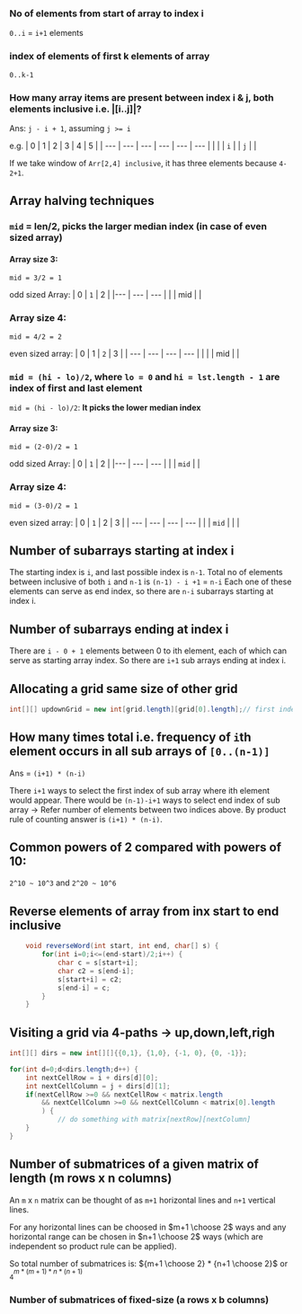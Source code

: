 
### No of elements from start of array to index i

`0..i` = `i+1` elements

### index of elements of first k elements of array

`0..k-1`

### How many array items are present between index i & j, both elements inclusive i.e. |[i..j]|?

Ans: `j - i + 1`, assuming `j >= i`

e.g.
| 0 | 1 | 2 | 3 | 4 | 5 |
| --- | --- | --- | --- | --- | --- |
|     |     | `i` |     | `j` |     |

If we take window of `Arr[2,4] inclusive`,
it has three elements because `4-2+1`.

## Array halving techniques

### `mid` = len/2, picks the larger median index (in case of even sized array)

#### Array size 3:
`mid = 3/2 = 1`

odd sized Array:
| 0 | `1` | 2 |
|--- | --- | --- |
| | mid | |

### Array size 4:
`mid = 4/2 = 2`

even sized array:
| 0 | 1 | `2` | 3 |
| --- | --- | --- | --- |
| | | mid | |

### `mid = (hi - lo)/2`, where `lo = 0` and `hi = lst.length - 1` are index of first and last element

`mid = (hi - lo)/2`: **It picks the lower median index** 

#### Array size 3:
`mid = (2-0)/2 = 1`

odd sized Array:
| 0 | `1` | 2 |
|--- | --- | --- |
| | `mid` | |

### Array size 4:
`mid = (3-0)/2 = 1`

even sized array:
| 0 | `1` | 2 | 3 |
| --- | --- | --- | --- |
| | `mid` | | |

## Number of subarrays starting at index i

The starting index is `i`, and last possible index is `n-1`.
Total no of elements between inclusive of both `i` and `n-1` is `(n-1) - i +1` = `n-i`
Each one of these elements can serve as end index, so there are `n-i` subarrays starting at index i.

## Number of subarrays ending at index i

There are `i - 0 + 1` elements between 0 to ith element, each of which can serve as starting array index.
So there are `i+1` sub arrays ending at index i.


## Allocating a grid same size of other grid

```java
int[][] updownGrid = new int[grid.length][grid[0].length];// first index is number of rows, second index is number of columns.
```

## How many times total i.e. frequency of `i`th element occurs in all sub arrays of `[0..(n-1)]`

Ans = `(i+1) * (n-i)`

There `i+1` ways to select the first index of sub array where ith element would appear.
There would be `(n-1)-i+1` ways to select end index of sub array -> Refer number of elements between two indices above.
By product rule of counting answer is `(i+1) * (n-i)`.

## Common powers of 2 compared with powers of 10:

`2^10 ~ 10^3` and `2^20 ~ 10^6`

## Reverse elements of array from inx start to end inclusive

```java
    void reverseWord(int start, int end, char[] s) {        
        for(int i=0;i<=(end-start)/2;i++) {
            char c = s[start+i];
            char c2 = s[end-i];
            s[start+i] = c2;
            s[end-i] = c;
        }
    }
```

## Visiting a grid via 4-paths -> up,down,left,righ

```java
int[][] dirs = new int[][]{{0,1}, {1,0}, {-1, 0}, {0, -1}};

for(int d=0;d<dirs.length;d++) {
    int nextCellRow = i + dirs[d][0];
    int nextCellColumn = j + dirs[d][1];
    if(nextCellRow >=0 && nextCellRow < matrix.length
        && nextCellColumn >=0 && nextCellColumn < matrix[0].length
        ) {
            // do something with matrix[nextRow][nextColumn]
    }
}
```

## Number of submatrices of a given matrix of length (m rows x n columns)

An `m` x `n` matrix can be thought of as `m+1` horizontal lines and `n+1` vertical lines.

For any horizontal lines can be choosed in $m+1 \choose 2$ ways and any horizontal range can be chosen in $n+1 \choose 2$ ways (which are independent so product rule can be applied).

So total number of submatrices is: ${m+1 \choose 2} * {n+1 \choose 2}$ or $^{m * (m+1) * n * (n+1)}_{4}$


### Number of submatrices of fixed-size (a rows x b columns)

